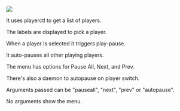 ![](https://i.imgur.com/FcNGZjG.jpg)

It uses playerctl to get a list of players.

The labels are displayed to pick a player.

When a player is selected it triggers play-pause.

It auto-pauses all other playing players.

The menu has options for Pause All, Next, and Prev.

There's also a daemon to autopause on player switch.

Arguments passed can be "pauseall", "next", "prev" or "autopause".

No arguments show the menu.